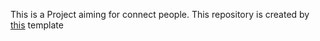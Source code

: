 This is a Project aiming for connect people.
This repository is created by [this](https://github.com/mwanago/express-typescript) template
